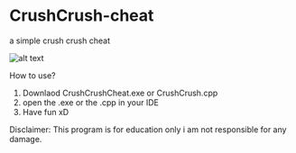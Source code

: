# CrushCrush-cheat
a simple crush crush cheat

![alt text](https://i.ibb.co/3mt3vPT/WM-Screenshots-20220105201445.png)

How to use?
1. Downlaod CrushCrushCheat.exe or CrushCrush.cpp
2. open the .exe or the .cpp in your IDE
3. Have fun xD

Disclaimer: This program is for education only i am not responsible for any damage.

